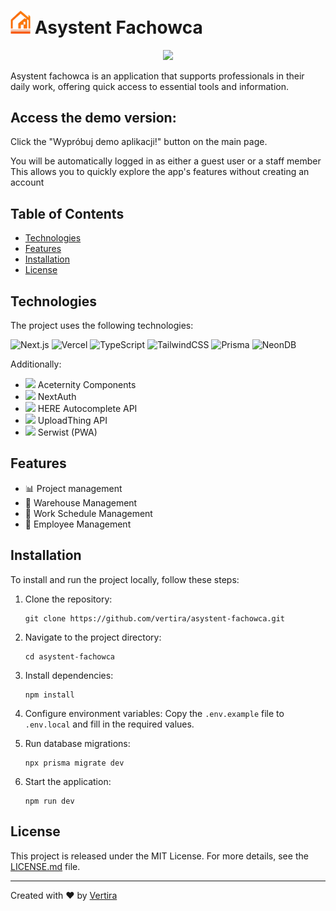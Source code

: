 # <img src="/public/logo/small-logo.png" width="32"/> Asystent Fachowca

<div align="center">
<img src="https://utfs.io/f/375a974f-7bee-43bb-9c82-a9209ca44a34-pvpaoa.png" width="600"/>
</div>

Asystent fachowca is an application that supports professionals in their daily work, offering quick access to essential tools and information.

## Access the demo version:

Click the "Wypróbuj demo aplikacji!" button on the main page.

You will be automatically logged in as either a guest user or a staff member
This allows you to quickly explore the app's features without creating an account

## Table of Contents

- [Technologies](#technologies)
- [Features](#features)
- [Installation](#installation)
- [License](#license)

## Technologies

The project uses the following technologies:

![Next.js](https://img.shields.io/badge/Next.js-000000?style=for-the-badge&logo=next.js&logoColor=white)
![Vercel](https://img.shields.io/badge/Vercel-000000?style=for-the-badge&logo=vercel&logoColor=white)
![TypeScript](https://img.shields.io/badge/TypeScript-007ACC?style=for-the-badge&logo=typescript&logoColor=white)
![TailwindCSS](https://img.shields.io/badge/Tailwind_CSS-38B2AC?style=for-the-badge&logo=tailwind-css&logoColor=white)
![Prisma](https://img.shields.io/badge/Prisma-3982CE?style=for-the-badge&logo=Prisma&logoColor=white)
![NeonDB](https://img.shields.io/badge/NeonDB-00FFFF?style=for-the-badge&logo=neon&logoColor=black)

Additionally:

- <img src="https://www.aceternity.com/_next/image?url=%2Flogo.png&w=64&q=75" width="18"/> Aceternity Components
- <img src="https://next-auth.js.org/img/logo/logo-sm.png" width="18"/> NextAuth
- <img src="https://upload.wikimedia.org/wikipedia/commons/thumb/c/c7/HERE_logo.svg/1024px-HERE_logo.svg.png" width="18"/> HERE Autocomplete API
- <img src="https://raw.githubusercontent.com/konfig-sdks/openapi-examples/HEAD/uploadthing/logo.png" width="18"/> UploadThing API
- <img src="https://serwist.pages.dev/_app/immutable/assets/logo-200x50-transparent.Cb8j0JMI.avif" width="18"/> Serwist (PWA)

## Features

- 📊 Project management
- 🧰 Warehouse Management
- 📅 Work Schedule Management
- 👥 Employee Management

## Installation

To install and run the project locally, follow these steps:

1. Clone the repository:

   ```
   git clone https://github.com/vertira/asystent-fachowca.git
   ```

2. Navigate to the project directory:

   ```
   cd asystent-fachowca
   ```

3. Install dependencies:

   ```
   npm install
   ```

4. Configure environment variables:
   Copy the `.env.example` file to `.env.local` and fill in the required values.

5. Run database migrations:

   ```
   npx prisma migrate dev
   ```

6. Start the application:
   ```
   npm run dev
   ```

## License

This project is released under the MIT License. For more details, see the [LICENSE.md](LICENSE.md) file.

---

Created with ❤️ by [Vertira](https://github.com/vertira)
